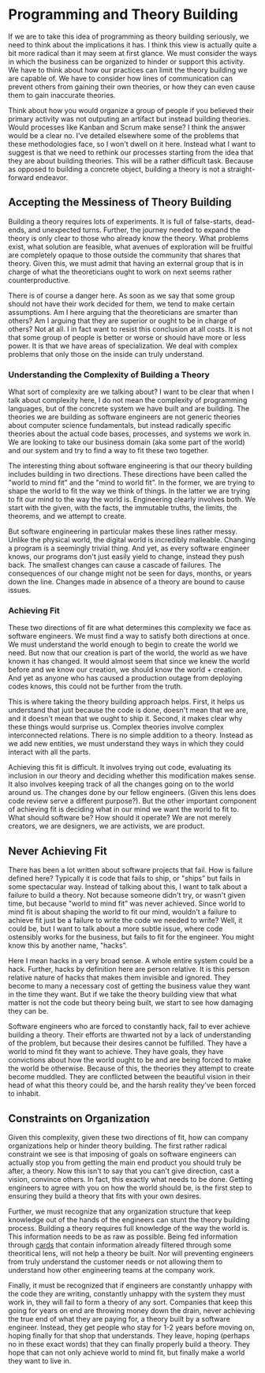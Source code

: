 # Programming and Theory Building

If we are to take this idea of programming as theory building seriously, we need to think about the implications it has. I think this view is actually quite a bit more radical than it may seem at first glance. We must consider the ways in which the business can be organized to hinder or support this activity. We have to think about how our practices can limit the theory building we are capable of. We have to consider how lines of communication can prevent others from gaining their own theories, or how they can even cause them to gain inaccurate theories.

Think about how you would organize a group of people if you believed their primary activity was not outputing an artifact but instead building theories. Would processes like Kanban and Scrum make sense? I think the answer would be a clear no. I've detailed elsewhere some of the problems that these methodologies face, so I won't dwell on it here. Instead what I want to suggest is that we need to rethink our processes starting from the idea that they are about building theories. This will be a rather difficult task. Because as opposed to building a concrete object, building a theory is not a straight-forward endeavor.

## Accepting the Messiness of Theory Building

Building a theory requires lots of experiments. It is full of false-starts, dead-ends, and unexpected turns. Further, the journey needed to expand the theory is only clear to those who already know the theory. What problems exist, what solution are feasible, what avenues of exploration will be fruitful are completely opaque to those outside the community that shares that theory. Given this, we must admit that having an external group that is in charge of what the theoreticians ought to work on next seems rather counterproductive.

There is of course a danger here. As soon as we say that some group should not have their work decided for them, we tend to make certain assumptions. Am I here arguing that the theoreticians are smarter than others? Am I arguing that they are superior or ought to be in charge of others? Not at all. I in fact want to resist this conclusion at all costs. It is not that some group of people is better or worse or should have more or less power. It is that we have areas of specialization. We deal with complex problems that only those on the inside can truly understand.

### Understanding the Complexity of Building a Theory

What sort of complexity are we talking about? I want to be clear that when I talk about complexity here, I do not mean the complexity of programming languages, but of the concrete system we have built and are building. The theories we are building as software engineers are not generic theories about computer science fundamentals, but instead radically specific theories about the actual code bases, processes, and systems we work in. We are looking to take our business domain (aka some part of the world) and our system and try to find a way to fit these two together.

The interesting thing about software engineering is that our theory building includes building in two directions. These directions have been called the "world to mind fit” and the "mind to world fit”. In the former, we are trying to shape the world to fit the way we think of things. In the latter we are trying to fit our mind to the way the world is. Engineering clearly involves both. We start with the given, with the facts, the immutable truths, the limits, the theorems, and we attempt to create.

But software engineering in particular makes these lines rather messy. Unlike the physical world, the digital world is incredibly malleable. Changing a program is a seemingly trivial thing. And yet, as every software engineer knows, our programs don't just easily yield to change, instead they push back. The smallest changes can cause a cascade of failures. The consequences of our change might not be seen for days, months, or years down the line. Changes made in absence of a theory are bound to cause issues.

### Achieving Fit

These two directions of fit are what determines this complexity we face as software engineers. We must find a way to satisfy both directions at once. We must understand the world enough to begin to create the world we need. But now that our creation is part of the world, the world as we have known it has changed. It would almost seem that since we knew the world before and we know our creation, we should know the world + creation. And yet as anyone who has caused a production outage from deploying codes knows, this could not be further from the truth.

This is where taking the theory building approach helps. First, it helps us understand that just because the code is done, doesn't mean that we are, and it doesn't mean that we ought to ship it. Second, it makes clear why these things would surprise us. Complex theories involve complex interconnected relations. There is no simple addition to a theory. Instead as we add new entities, we must understand they ways in which they could interact with all the parts.

Achieving this fit is difficult. It involves trying out code, evaluating its inclusion in our theory and deciding whether this modification makes sense. It also involves keeping track of all the changes going on to the world around us. The changes done by our fellow engineers. (Given this lens does code review serve a different purpose?). But the other important component of achieving fit is deciding what in our mind we want the world to fit to. What should software be? How should it operate? We are not merely creators, we are designers, we are activists, we are product.

## Never Achieving Fit

There has been a lot written about software projects that fail. How is failure defined here? Typically it is code that fails to ship, or "ships” but fails in some spectacular way. Instead of talking about this, I want to talk about a failure to build a theory. Not because someone didn't try, or wasn't given time, but because "world to mind fit” was never achieved. Since world to mind fit is about shaping the world to fit our mind, wouldn't a failure to achieve fit just be a failure to write the code we needed to write? Well, it could be, but I want to talk about a more subtle issue, where code ostensibly works for the business, but fails to fit for the engineer. You might know this by another name, "hacks”.

Here I mean hacks in a very broad sense. A whole entire system could be a hack. Further, hacks by definition here are person relative. It is this person relative nature of hacks that makes them invisible and ignored. They become to many a necessary cost of getting the business value they want in the time they want. But if we take the theory building view that what matter is not the code but theory being built, we start to see how damaging they can be.

Software engineers who are forced to constantly hack, fail to ever achieve building a theory. Their efforts are thwarted not by a lack of understanding of the problem, but because their desires cannot be fulfilled. They have a world to mind fit they want to achieve. They have goals, they have convictions about how the world ought to be and are being forced to make the world be otherwise. Because of this, the theories they attempt to create become muddled. They are conflicted between the beautiful vision in their head of what this theory could be, and the harsh reality they've been forced to inhabit.

## Constraints on Organization

Given this complexity, given these two directions of fit, how can company organizations help or hinder theory building. The first rather radical constraint we see is that imposing of goals on software engineers can actually stop you from getting the main end product you should truly be after, a theory. Now this isn't to say that you can't give direction, cast a vision, convince others. In fact, this exactly what needs to be done. Getting engineers to agree with you on how the world should be, is the first step to ensuring they build a theory that fits with your own desires.

Further, we must recognize that any organization structure that keep knowledge out of the hands of the engineers can stunt the theory building process. Building a theory requires full knowledge of the way the world is. This information needs to be as raw as possible. Being fed information through [cards](/card-driven-development) that contain information already filtered through some theoritical lens, will not help a theory be built. Nor will preventing engineers from truly understand the customer needs or not allowing them to understand how other engineering teams at the company work.

Finally, it must be recognized that if engineers are constantly unhappy with the code they are writing, constantly unhappy with the system they must work in, they will fail to form a theory of any sort. Companies that keep this going for years on end are throwing money down the drain, never achieving the true end of what they are paying for, a theory built by a software engineer. Instead, they get people who stay for 1-2 years before moving on, hoping finally for that shop that understands. They leave, hoping (perhaps no in these exact words) that they can finally properly build a theory. They hope that can not only achieve world to mind fit, but finally make a world they want to live in.

